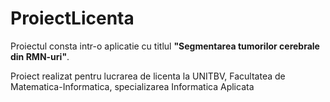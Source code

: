 # ProiectLicenta

Proiectul consta intr-o aplicatie cu titlul **"Segmentarea tumorilor cerebrale din RMN-uri"**.

Proiect realizat pentru lucrarea de licenta la UNITBV, Facultatea de Matematica-Informatica, specializarea Informatica Aplicata
